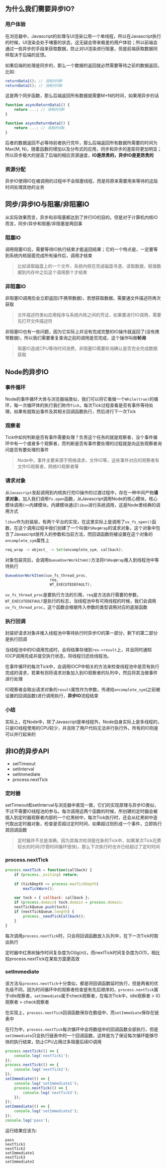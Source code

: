 ## 为什么我们需要异步IO?

### 用户体验

在浏览器中，Javascript的处理与UI渲染公用一个单线程，所以在Javascript执行的时候，UI渲染会处于堵塞的状态，这无疑会带来极差的用户体验；所以前端会通过一些异步的手段来获取数据，防止对UI渲染进行阻塞，但是前端获取数据同样取决于后端的反馈。

如果后端的处理是同步的，那么一个数据的返回就必然需要等待之前的数据返回，比如:

```javascript
returnData1(); // 消耗时间M
returnData2(); // 消耗时间N
```

这是两个同步函数，那么后端返回所有数据就需要M+N的时间，如果用异步的话

```javascript
function asyncReturnData1() {
	return ...; // 消耗时间M
} 

function asyncReturnData2() {
    return ...; // 消耗时间N
}
```

后者的数据返回不必等待前者执行完毕，那么后端返回所有数据所需要的时间为Max(M, N)，随着函数的增加以及分布式的应用，同步和异步的差距将更加明显；所以异步极大的提高了后端的相应资源速度，**IO是昂贵的，异步IO是更昂贵的**

### 资源分配

异步IO使得IO在被调用的过程中不会阻塞线程，而是将原来需要用来等待的这段时间处理其他的业务

## 同步/异步IO与阻塞/非阻塞IO

从实际效果而言，异步和非阻塞都达到了并行IO的目的。但是对于计算机内核IO而言，同步/异步和阻塞/非阻塞是两回事

### 阻塞IO

调用阻塞IO后，需要等待IO执行结束才能返回结果；它的一个特点是，一定要等到系统内核层面完成所有操作后，调用才结束

> 比如读取磁盘上的一个文件，系统内核在完成磁盘寻道，读取数据，赋值数据到内存中之后这个调用那个才结束

### 非阻塞IO

非阻塞IO调用后会立即返回(不携带数据)，若想获取数据，需要通文件描述符再次获取

> 文件描述符类似应用程序与系统内核之间的凭证，如果要进行IO调用，需要先打开文件描述符

非阻塞IO也有一些问题，因为它实际上并没有完成完整的IO操作就返回了(没有携带数据)，所以我们需要重复查询之前的调用是否完成，这个操作叫做**轮询**

> 阻塞IO造成CPU等待时间浪费，非阻塞IO需要轮询确认是否完全完成数据获取

## Node的异步IO

### 事件循环

Node的事件循环大体与浏览器端类似，我们可以将它看做一个`While(true)`的循环，每一次循环体的执行我们称作`Tick`，每次Tick过程查看是否有事件等待处理，如果有就取出事件及其相关回调函数执行，然后进行下一次Tick

### 观察者

Tick中如何判断是否有事件需要处理？负责这个任务的就是观察者，没个事件循环中有一个或者多个观察者，而判断是否有事件要处理的过程就是向这些观察者询问是否有要处理的事件

> Node中，事件主要来源于网络请求，文件IO等，这些事件对应的观察者有文件IO观察者，网络IO观察者等

### 请求对象

从`Javascript`发起调用到内核执行完IO操作的过渡过程中，存在一种中间产物**请求对象**，加入我们调用`fs.open`函数，从Javascript调用Node的核心模块，核心模块调用`C++`内建模块，内建模块通过`libuv`进行系统调用，这是Node里经典的调用方式

`libuv`作为封装层，有两个平台的实现，在这里实际上是调用了`uv_fs_open()`函数，在这个调用过程中我们创建了一个叫做`FSReqWrap`的请求对象，这个对象中包含了Javascript层传入的参数和当前方法，而回调函数则被设置在这个对象的`oncomplete_sym`属性上

```javascript
req_wrap -> object_ -> Set(oncomplete_sym, callback);
```

对象包装完后，会调用`QueueUserWorkItem()`方法将`FSReqWrap`推入到线程池中等待执行

```javascript
QueueUserWorkItem(&uv_fs_thread_proc,
                  	req,
                 	WT_EXECUTEDEFAULT);
```

`uv_fs_thread_proc`是要执行方法的引用，`req`是方法执行需要的参数，`WT_EXECUTEDEFAULT`是执行的标志，当线程池中有可用线程的时候，我们会调用`uv_fs_thread_proc`，这个函数会根据传入参数的类型调用对应的底层函数

### 执行回调

封装好请求对象并推入线程池中等待执行时异步IO的第一部分，剩下的第二部分是执行回调

当线程池中的IO调用完成时，会将结果存储到`res->result`上，并且同时通知IOCP调用完成并提交执行状态，将线程归还给线程池。

在事件循环的每次Tick中，会调用IOCP中相关的方法来检查线程池中是否有执行完成的请求，若果有则将请求对象加入到IO观察者的队列中，然后将其当做事件进行处理

IO观察者会取出请求对象的`result`属性作为参数，传递给`oncomplete_sym`(之前被设置的回调函数)进行调用执行，**异步IO**流程结束

### 小结

实际上，在Node中，除了Javascript是单线程外，Node自身实际上是多线程的，只是IO线程使用的CPU较少，并且除了用户代码无法并行执行外，所有的IO则是可以并行起来的

## 非IO的异步API

- setTimeout
- setInterval
- setImmediate
- process.nextTick

### 定时器

setTimeout和setInterval与浏览器中表现一致，它们的实现原理与异步IO类似，不过不需要IO线程池的参与。每次调用这两个函数的时候，所创建的定时器会被插入到定时器观察者内部的一个红黑树中，每次Tick执行时，还会从红黑树中迭代取出定时器对象，检查是否超过定时时间，如果超过则形成一个事件，立即执行其回调函数

> 定时器并不总是准确，因为其每次检测是在新的Tick中，如果某次Tick花费较长的时间(尽管时间循环很快)，那么下次执行时也许已经超过了定时时间

### process.nextTick

```javascript
process.nextTick = function(callback) {
    if (process._exiting) return;
    
    if (tickDepth >= process.maxTickDepth)
        maxTickWarn();
    
    var tock = { callback: callback };
    if (process.domain) tock.domain = process.domain;
    nextTickQueue.push(tock);
    if (nextTickQueue.length) {
        process._needTickCallback();
    }
}
```

每次调用`process.nextTick`时，只会将回调函数放入队列中，在下一次Tick时取出执行

定时器中红黑树操作时间复杂度为O(lg(n))，而nextTick时间复杂度为O(1)，相比较process.nextTick在某些方面更高效

### setImmediate

该方法与`process.nextTick`十分类似，都是将回调函数延时执行，但是两者的优先级不同，因为时间循环中的观察者检查是有先后顺序的，`process.nextTick`属于idle观察者，`setImmediate`属于check观察者，在每次Tick中，idle观察者 > IO观察者 > check观察者

在实现上，`process.nextTick`回调函数保存在数组中，而`setImmediate`保存在链表中

在行为中，`process.nextTick`每次循环中会将数组中的回调函数全部执行，但是`setImmediate`只会执行链表中的一个回调函数，这样是为了保证每次循环能够尽快的执行结束，防止CPU占用过多阻塞后续IO调用

```javascript
process.nextTick(() => {
    console.log('nextTick1');
});
process.nextTick(() => {
    console.log('nextTick2');
});
setImmediate(() => {
    console.log('setImmediate1');
    process.nextTick(() => {
        console.log('nextTick3');
    });
});
setImmediate(() => {
    console.log('setImmediate2');
});
console.log('pass');
```

运行结果应该为:

```
pass
nextTick1
nextTick2
setImmediate1
nextTick3
setImmediate2
```
